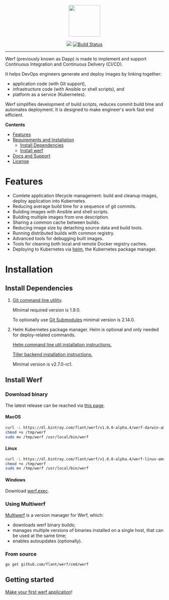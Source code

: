 <p align="center">
  <img src="https://github.com/flant/werf/raw/master/logo.png" style="max-height:100%;" height="100">
</p>
<p align="center">
  <a href='https://bintray.com/dapp/dapp/Dapp/_latestVersion'><img src='https://api.bintray.com/packages/dapp/dapp/Dapp/images/download.svg'></a>
  <a href="https://travis-ci.org/flant/werf"><img alt="Build Status" src="https://travis-ci.org/flant/werf.svg" style="max-width:100%;"></a>
</p>

___

Werf (previously known as Dapp) is made to implement and support Continuous Integration and Continuous Delivery (CI/CD).

It helps DevOps engineers generate and deploy images by linking together:

- application code (with Git support),
- infrastructure code (with Ansible or shell scripts), and
- platform as a service (Kubernetes).

Werf simplifies development of build scripts, reduces commit build time and automates deployment.
It is designed to make engineer's work fast end efficient.

**Contents**

- [Features](#features)
- [Requirements and Installation](#requirements-and-installation)
  - [Install Dependencies](#install-dependencies)
  - [Install werf](#install-werf)
- [Docs and Support](#docs-and-support)
- [License](#license)

# Features

* Comlete application lifecycle management: build and cleanup images, deploy application into Kubernetes.
* Reducing average build time for a sequence of git commits.
* Building images with Ansible and shell scripts.
* Building multiple images from one description.
* Sharing a common cache between builds.
* Reducing image size by detaching source data and build tools.
* Running distributed builds with common registry.
* Advanced tools for debugging built images.
* Tools for cleaning both local and remote Docker registry caches.
* Deploying to Kubernetes via [helm](https://helm.sh/), the Kubernetes package manager.

# Installation

## Install Dependencies

1. [Git command line utility](https://git-scm.com/book/en/v2/Getting-Started-Installing-Git).

   Minimal required version is 1.9.0.

   To optionally use [Git Submodules](https://git-scm.com/docs/gitsubmodules) minimal version is 2.14.0.

2. Helm Kubernetes package manager. Helm is optional and only needed for deploy-related commands.

   [Helm command line util installation instructions.](https://docs.helm.sh/using_helm/#installing-helm)

   [Tiller backend installation instructions.](https://docs.helm.sh/using_helm/#installing-tiller)

   Minimal version is v2.7.0-rc1.

## Install Werf

### Download binary

The latest release can be reached via [this page](https://bintray.com/flant/werf/werf/_latestVersion).

#### MacOS

```bash
curl -L https://dl.bintray.com/flant/werf/v1.0.0-alpha.4/werf-darwin-amd64-v1.0.0-alpha.4 -o /tmp/werf
chmod +x /tmp/werf
sudo mv /tmp/werf /usr/local/bin/werf
```

#### Linux

```bash
curl -L https://dl.bintray.com/flant/werf/v1.0.0-alpha.4/werf-linux-amd64-v1.0.0-alpha.4 -o /tmp/werf
chmod +x /tmp/werf
sudo mv /tmp/werf /usr/local/bin/werf
```

#### Windows

Download [werf.exec](https://dl.bintray.com/flant/werf/v1.0.0-alpha.4/werf-windows-amd64-v1.0.0-alpha.4.exe).

### Using Multiwerf

[Multiwerf](https://github.com/flant/multiwerf) is a version manager for Werf, which:
* downloads werf binary builds;
* manages multiple versions of binaries installed on a single host, that can be used at the same time;
* enables autoupdates (optionally).

### From source

```
go get github.com/flant/werf/cmd/werf
```

## Getting started

[Make your first werf application](https://flant.github.io/werf/how_to/getting_started.html)!
